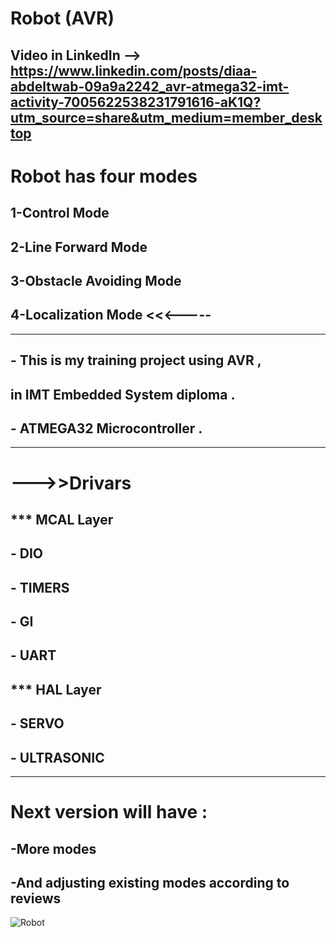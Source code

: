 # Robot (AVR)
## Video in LinkedIn --> https://www.linkedin.com/posts/diaa-abdeltwab-09a9a2242_avr-atmega32-imt-activity-7005622538231791616-aK1Q?utm_source=share&utm_medium=member_desktop
# Robot has four modes
## 1-Control Mode
## 2-Line Forward Mode
## 3-Obstacle Avoiding Mode
## 4-Localization Mode      <<<-----
----------------------------------------------------------------------
## - This is my training project using AVR ,
## in IMT Embedded System diploma .
## - ATMEGA32 Microcontroller .
----------------------------------------------------------------------
# --->>Drivars
## ***  MCAL Layer 
## - DIO
## - TIMERS
## - GI
## - UART
## ***  HAL Layer
## - SERVO
## - ULTRASONIC
-----------------------------------------------------------------------
# Next version will have :
## -More modes 
## -And adjusting existing modes according to reviews
![Robot](https://user-images.githubusercontent.com/78168331/205703245-69bf00c2-d496-48de-85f7-3e5779321b09.png)
